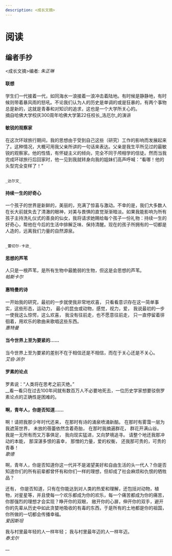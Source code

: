```yaml
---
description: <成长文摘>
---
```


# 阅读

## 编者手抄 

&lt;成长文摘&gt;编者: _朱正琳_ 

#### 联想

学生们一代接着一代，如同海水一浪接着一浪冲击着陆地。有时候是静静地，有时候则带着暴风雨的怒吼。不论我们认为人的历史是单调的或是狂暴的，有两个事物总是新的，这就是青春和对知识的追求，这也是一个大学所关心的。  
                                        摘自哈佛大学校庆300周年哈佛大学第22任校长_洛厄尔_的演讲

#### 敏锐的观察家

在这次环球旅行期间，我的思想由于受到自己这些（研究）工作的影响而发展起来了。这种情况，大概可用我父亲所讲的一句话来表达。父亲是我生平所见过的最敏锐的观察家。他的性情，有怀疑主义的倾向，完全不同于颅相学的信徒。然而当我完成环球旅行后回家时，他一见到我就转身向我的姐妹们高声呼喊：“看哪！他的头型完全变样了！”    
                                                                                                                         
                                                                                                                _达尔文_

#### 持续一生的好奇心

一个孩子的世界是新鲜的，美丽的，充满了惊喜与激动。不幸的是，我们大多数人在长大前就失去了清澈的眼神，对美与畏惧的直觉渐渐暗淡。如果我能影响为所有孩子主持洗礼仪式的善良的仙女，我将请求她赐给每个孩子一份礼物：持续一生的好奇心，帮他在今后的生活中排解乏味、保持清醒。现在的孩子所拥有的一切都是人造的，远离我们力量的自然源泉。  
                                                                                                                   
                                                                                                           _蕾切尔·卡逊_
#### 思想的芦苇 

人只是一根芦苇，是所有生物中最脆弱的生物，但这是会思想的芦苇。  
                                                                                                          _帕斯卡尔_

#### 惠特曼的诗

一开始我的研究，最初的一步就使我非常地欢喜， 只看看意识存在这一简单事实，这些形态，运动力， 最小的昆虫或动物，感觉，视力，爱， 我说最初的一步一使我这么惊愕，这么欢喜， 我没有往前走，也不愿意往前走， 只一直停留着徘徊着，用欢乐的歌曲来歌唱这些东西。  
                                                                                                           _惠特曼_

#### **当今世界上至为要紧的……**

当今世界上至为要紧的差别不在于相信还是不相信，而在于关心还是不关心。  
                                                                                                            _艾伯·派尔_

#### 罗素的论点

罗素说：“人类将在思考之前灭绝。”   
__看一看只在过去100年间就有数百万人不必要地死去，一位历史学家想要驳倒罗素论点的正确性是困难的。

#### 啊，青年人，你是否知道……

啊！请把我那少年时代还来， 在那时有诗的涌泉喷涌新醅。 在那时有雾霭一层为我遮笼世界， 未放的蓓蕾依然含着奇胎， 在那时我摘遍群花， 群花开满山谷。 我是一无所有而又万事俱足， 我向现实猛进，又向梦境追寻。 请整个地还我那冲动的本能， 那深湛多恨的喜幸， 那憎的力量，爱的权衡， 还我那可贵的，可贵的青春！  
                                                                                               _歌德_

啊，青年人，你是否知道你这一代并不是渴望美好和自由生活的头一代人？你是否知道你们的所有前辈都曾怀有和你们一样的理想，但却成了社会麻烦和仇恨的牺牲品？

还有， 你是否知道，只有在你能达到对人类的热爱和理解，还包括对动物，植物，对星星等，并且使每一个欢乐都成为你的欢乐，每一个痛苦都成为你的痛苦，你那强烈的理想才会实现？睁开你的双眼， 敞开你的心扉，伸开你的双手，避开你的先辈从历史中如此贪婪地吸收的有毒的东西，于是所有的土地都是你的祖国，你所做的一切都会传播幸福。  
                                                                                                  _爱因斯坦_

我与村里最年轻的人一样年轻； 我与村里最年迈的人一样年迈。  
                                                                                                  _泰戈尔_

\_\_



